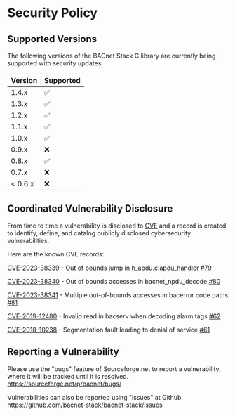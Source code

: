 # Security Policy

## Supported Versions

The following versions of the BACnet Stack C library are
currently being supported with security updates.

| Version | Supported          |
| ------- | ------------------ |
| 1.4.x   | :white_check_mark: |
| 1.3.x   | :white_check_mark: |
| 1.2.x   | :white_check_mark: |
| 1.1.x   | :white_check_mark: |
| 1.0.x   | :white_check_mark: |
| 0.9.x   | :x:                |
| 0.8.x   | :white_check_mark: |
| 0.7.x   | :x:                |
| < 0.6.x | :x:                |


## Coordinated Vulnerability Disclosure

From time to time a vulnerability is disclosed to [CVE](https://www.cve.org/)
and a record is created to identify, define, and catalog publicly disclosed
cybersecurity vulnerabilities.

Here are the known CVE records:

[CVE-2023-38339](https://www.cve.org/CVERecord?id=CVE-2023-38339) -
Out of bounds jump in h_apdu.c:apdu_handler
[#79](https://sourceforge.net/p/bacnet/bugs/79/)

[CVE-2023-38340](https://www.cve.org/CVERecord?id=CVE-2023-38340) -
Out of bounds accesses in bacnet_npdu_decode
[#80](https://sourceforge.net/auth/?return_to=/p/bacnet/bugs/80/)

[CVE-2023-38341](https://www.cve.org/CVERecord?id=CVE-2023-38341) -
Multiple out-of-bounds accesses in bacerror code paths
[#81](https://sourceforge.net/p/bacnet/bugs/81/)

[CVE-2019-12480](https://www.cve.org/CVERecord?id=CVE-2019-12480) -
Invalid read in bacserv when decoding alarm tags
[#62](https://sourceforge.net/p/bacnet/bugs/62/)

[CVE-2018-10238](https://www.cve.org/CVERecord?id=CVE-2018-10238) -
Segmentation fault leading to denial of service
[#61](https://sourceforge.net/p/bacnet/bugs/61/)

## Reporting a Vulnerability

Please use the "bugs" feature of Sourceforge.net to report a vulnerability,
where it will be tracked until it is resolved.
https://sourceforge.net/p/bacnet/bugs/

Vulnerabilities can also be reported using "issues" at Github.
https://github.com/bacnet-stack/bacnet-stack/issues
